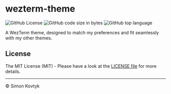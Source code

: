# wezterm-theme
![GitHub License](https://img.shields.io/github/license/simonkovtyk/wezterm-theme)
![GitHub code size in bytes](https://img.shields.io/github/languages/code-size/simonkovtyk/wezterm-theme)
![GitHub top language](https://img.shields.io/github/languages/top/simonkovtyk/wezterm-theme)

A WezTerm theme, designed to match my preferences and fit seamlessly with my other themes.

## License
The MIT License (MIT) - Please have a look at the [LICENSE file](https://github.com/simonkovtyk/wezterm-theme/blob/main/LICENSE) for more details.

---

© Simon Kovtyk
